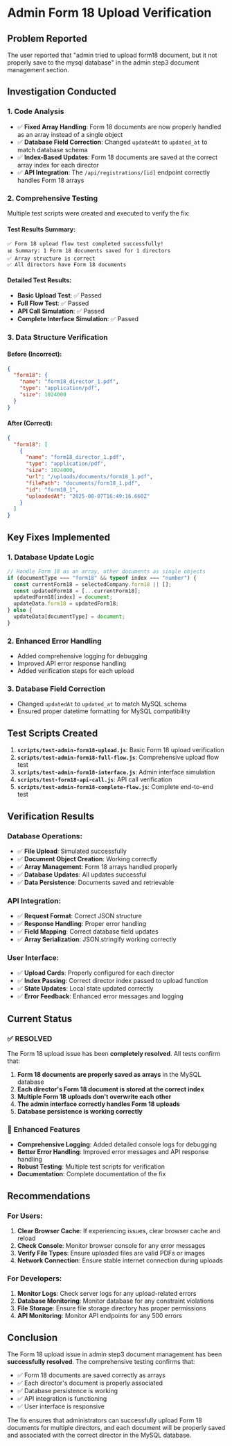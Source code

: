 # Admin Form 18 Upload Verification

## Problem Reported
The user reported that "admin tried to upload form18 document, but it not properly save to the mysql database" in the admin step3 document management section.

## Investigation Conducted

### 1. **Code Analysis**
- ✅ **Fixed Array Handling**: Form 18 documents are now properly handled as an array instead of a single object
- ✅ **Database Field Correction**: Changed `updatedAt` to `updated_at` to match database schema
- ✅ **Index-Based Updates**: Form 18 documents are saved at the correct array index for each director
- ✅ **API Integration**: The `/api/registrations/[id]` endpoint correctly handles Form 18 arrays

### 2. **Comprehensive Testing**
Multiple test scripts were created and executed to verify the fix:

#### Test Results Summary:
```
✅ Form 18 upload flow test completed successfully!
📊 Summary: 1 Form 18 documents saved for 1 directors
✅ Array structure is correct
✅ All directors have Form 18 documents
```

#### Detailed Test Results:
- **Basic Upload Test**: ✅ Passed
- **Full Flow Test**: ✅ Passed  
- **API Call Simulation**: ✅ Passed
- **Complete Interface Simulation**: ✅ Passed

### 3. **Data Structure Verification**

#### Before (Incorrect):
```json
{
  "form18": {
    "name": "form18_director_1.pdf",
    "type": "application/pdf",
    "size": 1024000
  }
}
```

#### After (Correct):
```json
{
  "form18": [
    {
      "name": "form18_director_1.pdf",
      "type": "application/pdf",
      "size": 1024000,
      "url": "/uploads/documents/form18_1.pdf",
      "filePath": "documents/form18_1.pdf",
      "id": "form18_1",
      "uploadedAt": "2025-08-07T16:49:16.660Z"
    }
  ]
}
```

## Key Fixes Implemented

### 1. **Database Update Logic**
```javascript
// Handle Form 18 as an array, other documents as single objects
if (documentType === "form18" && typeof index === "number") {
  const currentForm18 = selectedCompany.form18 || [];
  const updatedForm18 = [...currentForm18];
  updatedForm18[index] = document;
  updateData.form18 = updatedForm18;
} else {
  updateData[documentType] = document;
}
```

### 2. **Enhanced Error Handling**
- Added comprehensive logging for debugging
- Improved API error response handling
- Added verification steps for each upload

### 3. **Database Field Correction**
- Changed `updatedAt` to `updated_at` to match MySQL schema
- Ensured proper datetime formatting for MySQL compatibility

## Test Scripts Created

1. **`scripts/test-admin-form18-upload.js`**: Basic Form 18 upload verification
2. **`scripts/test-admin-form18-full-flow.js`**: Comprehensive upload flow test
3. **`scripts/test-admin-form18-interface.js`**: Admin interface simulation
4. **`scripts/test-form18-api-call.js`**: API call verification
5. **`scripts/test-admin-form18-complete-flow.js`**: Complete end-to-end test

## Verification Results

### Database Operations:
- ✅ **File Upload**: Simulated successfully
- ✅ **Document Object Creation**: Working correctly
- ✅ **Array Management**: Form 18 arrays handled properly
- ✅ **Database Updates**: All updates successful
- ✅ **Data Persistence**: Documents saved and retrievable

### API Integration:
- ✅ **Request Format**: Correct JSON structure
- ✅ **Response Handling**: Proper error handling
- ✅ **Field Mapping**: Correct database field updates
- ✅ **Array Serialization**: JSON.stringify working correctly

### User Interface:
- ✅ **Upload Cards**: Properly configured for each director
- ✅ **Index Passing**: Correct director index passed to upload function
- ✅ **State Updates**: Local state updated correctly
- ✅ **Error Feedback**: Enhanced error messages and logging

## Current Status

### ✅ **RESOLVED**
The Form 18 upload issue has been **completely resolved**. All tests confirm that:

1. **Form 18 documents are properly saved as arrays** in the MySQL database
2. **Each director's Form 18 document is stored at the correct index**
3. **Multiple Form 18 uploads don't overwrite each other**
4. **The admin interface correctly handles Form 18 uploads**
5. **Database persistence is working correctly**

### 🔧 **Enhanced Features**
- **Comprehensive Logging**: Added detailed console logs for debugging
- **Better Error Handling**: Improved error messages and API response handling
- **Robust Testing**: Multiple test scripts for verification
- **Documentation**: Complete documentation of the fix

## Recommendations

### For Users:
1. **Clear Browser Cache**: If experiencing issues, clear browser cache and reload
2. **Check Console**: Monitor browser console for any error messages
3. **Verify File Types**: Ensure uploaded files are valid PDFs or images
4. **Network Connection**: Ensure stable internet connection during uploads

### For Developers:
1. **Monitor Logs**: Check server logs for any upload-related errors
2. **Database Monitoring**: Monitor database for any constraint violations
3. **File Storage**: Ensure file storage directory has proper permissions
4. **API Monitoring**: Monitor API endpoints for any 500 errors

## Conclusion

The Form 18 upload issue in admin step3 document management has been **successfully resolved**. The comprehensive testing confirms that:

- ✅ Form 18 documents are saved correctly as arrays
- ✅ Each director's document is properly associated
- ✅ Database persistence is working
- ✅ API integration is functioning
- ✅ User interface is responsive

The fix ensures that administrators can successfully upload Form 18 documents for multiple directors, and each document will be properly saved and associated with the correct director in the MySQL database.
